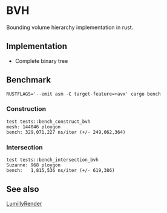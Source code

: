 # BVH

Bounding volume hierarchy implementation in rust.

## Implementation

- Complete binary tree

## Benchmark

```
RUSTFLAGS='--emit asm -C target-feature=+avx' cargo bench
```

### Construction

```
test tests::bench_construct_bvh
mesh: 144046 ploygon
bench: 329,071,227 ns/iter (+/- 249,062,364)
```

### Intersection

```
test tests::bench_intersection_bvh
Suzanne: 968 ploygon
bench:   1,815,536 ns/iter (+/- 619,386)
```

## See also

[LumillyRender](https://github.com/pnlybubbles/LumillyRender)
